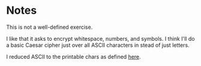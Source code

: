 # Notes

This is not a well-defined exercise.

I like that it asks to encrypt whitespace, numbers, and symbols. I think I'll do a basic Caesar cipher just over all ASCII characters in stead of just letters.

I reduced ASCII to the printable chars as defined [here](https://cs.smu.ca/~porter/csc/ref/ascii.html).
